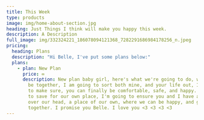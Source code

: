 ```yaml
---
title: This Week
type: products
image: img/home-about-section.jpg
heading: Just Things I think will make you happy this week.
description: A Description
full_image: img/332324221_186078094121368_7282291686984178256_n.jpeg
pricing:
  heading: Plans
  description: "Hi Belle, I've put some plans below:"
  plans:
    - plan: New Plan
      price: ∞
      description: New plan baby girl, here's what we're going to do, we're going to
        be together, I am going to sort both mine, and your life out, I'm going
        to make sure, you can finally be comfortable, safe, and happy. I'm going
        to save for our own place, I'm going to ensure you and I have a roof
        over our head, a place of our own, where we can be happy, and grow old,
        together. I promise you Belle. I love you <3 <3 <3 <3
---
```

